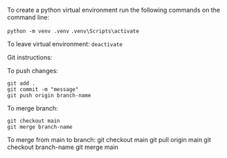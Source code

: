 To create a python virtual environment run the following commands on the command line:

`python -m venv .venv`
`.venv\Scripts\activate`

To leave virtual environment: `deactivate`

Git instructions:

To push changes:
```
git add .
git commit -m "message"
git push origin branch-name
```

To merge branch:
```
git checkout main
git merge branch-name
```

To merge from main to branch:
git checkout main
git pull origin main
git checkout branch-name
git merge main